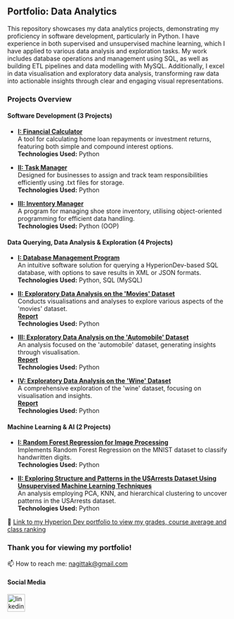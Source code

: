 ## Portfolio: Data Analytics

This repository showcases my data analytics projects, demonstrating my proficiency in software development, particularly in Python. I have experience in both supervised and unsupervised machine learning, which I have applied to various data analysis and exploration tasks. My work includes database operations and management using SQL, as well as building ETL pipelines and data modelling with MySQL. Additionally, I excel in data visualisation and exploratory data analysis, transforming raw data into actionable insights through clear and engaging visual representations.  

### Projects Overview  

#### Software Development (3 Projects)
- **[I: Financial Calculator](https://github.com/nagittakk/data-analytics-portfolio/blob/main/Software%20Development/Finance_Calc.py)**  
  A tool for calculating home loan repayments or investment returns, featuring both simple and compound interest options.  
  **Technologies Used:** Python

- **[II: Task Manager](https://github.com/nagittakk/data-analytics-portfolio/blob/main/Software%20Development/Task_Manager.py)**  
  Designed for businesses to assign and track team responsibilities efficiently using .txt files for storage.  
  **Technologies Used:** Python

- **[III: Inventory Manager](https://github.com/nagittakk/data-analytics-portfolio/blob/main/Python%20for%20Data%20Science%20Projects/CP4_inventory_manager.py)**  
  A program for managing shoe store inventory, utilising object-oriented programming for efficient data handling.  
  **Technologies Used:** Python (OOP)

#### Data Querying, Data Analysis & Exploration (4 Projects)
- **[I: Database Management Program](https://github.com/nagittakk/data-analytics-portfolio/blob/main/Software%20Development/Inventory_Manager.py)**  
  An intuitive software solution for querying a HyperionDev-based SQL database, with options to save results in XML or JSON formats.
  **Technologies Used:** Python, SQL (MySQL)

- **[II: Exploratory Data Analysis on the 'Movies' Dataset](https://github.com/nagittakk/data-analytics-portfolio/blob/main/Data%20Analysis%20and%20Exploration/movies_eda_exploration.ipynb)**  
  Conducts visualisations and analyses to explore various aspects of the 'movies' dataset.  
  **[Report](https://github.com/nagittakk/data-analytics-portfolio/blob/main/Data%20Analysis%20and%20Exploration/movies_eda_doc.pdf)**  
  **Technologies Used:** Python 

- **[III: Exploratory Data Analysis on the 'Automobile' Dataset](https://github.com/nagittakk/data-analytics-portfolio/blob/main/Data%20Analysis%20and%20Exploration/automobile_eda_exploration.ipynb)**  
  An analysis focused on the 'automobile' dataset, generating insights through visualisation.  
  **[Report](https://github.com/nagittakk/data-analytics-portfolio/blob/main/Data%20Analysis%20and%20Exploration/automobile_eda_doc.pdf)**  
  **Technologies Used:** Python 

- **[IV: Exploratory Data Analysis on the 'Wine' Dataset](https://github.com/nagittakk/data-analytics-portfolio/blob/main/Data%20Analysis%20and%20Exploration/wine_eda_exploration.ipynb)**  
  A comprehensive exploration of the 'wine' dataset, focusing on visualisation and insights.  
  **[Report](https://github.com/nagittakk/data-analytics-portfolio/blob/main/Data%20Analysis%20and%20Exploration/wine_eda_doc.pdf)**  
  **Technologies Used:** Python 

#### Machine Learning & AI (2 Projects)
- **[I: Random Forest Regression for Image Processing](https://github.com/nagittakk/data-analytics-portfolio/blob/main/Machine%20Learning%20%26%20AI/random_forest_handwritten_digit_classification.ipynb)**  
  Implements Random Forest Regression on the MNIST dataset to classify handwritten digits.  
  **Technologies Used:** Python

- **[II: Exploring Structure and Patterns in the USArrests Dataset Using Unsupervised Machine Learning Techniques](https://github.com/nagittakk/data-analytics-portfolio/blob/main/Machine%20Learning%20%26%20AI/unsupervised_ml_clustering_analysis.ipynb)**  
  An analysis employing PCA, KNN, and hierarchical clustering to uncover patterns in the USArrests dataset.  
  **Technologies Used:** Python
 

🔗 [Link to my Hyperion Dev portfolio to view my grades, course average and class ranking](https://www.hyperiondev.com/portfolio/NK23110009394/)

### Thank you for viewing my portfolio!

📫 How to reach me: nagittak@gmail.com

#### Social Media

[<img src='https://cdn.jsdelivr.net/npm/simple-icons@3.0.1/icons/linkedin.svg' alt='linkedin' height='40'>](https://www.linkedin.com/in/www.linkedin.com/in/nagittakasiryekoikanyang/)  


